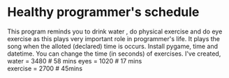 # Healthy programmer's schedule
This program reminds you to drink water , do physical exercise and do eye exercise as this plays very important role in programmer's life.
It plays the song when the alloted (declared) time is occurs.
Install pygame, time and datetime.
You can change the time (in seconds) of exercises.
I've created, 
water = 3480 # 58 mins
eyes = 1020 # 17 mins  
exercise = 2700 # 45mins
